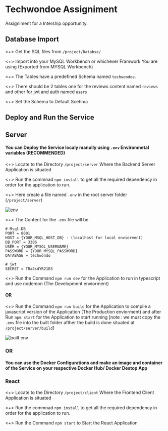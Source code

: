 # Techwondoe Assigniment

Assigniment for a Intership opportunity.

## Database Import

<+> Get the SQL files from `/project/Databse/` 

<+> Import into your MySQL Workbench or whichever Framwork You are using (Exported from MYSQL Workbench)

<+> The Tables have a predefined Schema named `techwondoe`.

<+> There should be 2 tables one for the reviews content named `reviews`  and other for jwt and auth named `users` 

<+> Set the Schema to Default Scehma

## Deploy and Run the Service

## Server

#### You can Deploy the Service localy manully using `.env` Enviromnetal variables (RECOMMENDED)

<+> Locate to the Directory `/project/server` Where the Backend Server Application is situated

<+> Run the commnad `npm install` to get all the required dependency in order for the application to run. 

<+> Here create a file named `.env` in the root server folder (`/project/server`)

![env](https://user-images.githubusercontent.com/84328880/185962545-4be96c8b-afee-4874-aa00-0f541802a8b6.PNG)

<+> The Content for the `.env` file will be

```
# Msql-DB
PORT = 8001
HOST = {YOUR_MSQL_HOST_DB} - (localhost for local enviorment)
DB_PORT = 3306
USER = {YOUR_MYSQL_USERNAME}
PASSWORD = {YOUR_MYSQL_PASSWORD}
DATABASE = techwondo

# jwt
SECRET = TRa4sdYR21ES
```
<+> Run the Command `npm run dev` for the Application to run in typescript and use nodemon (The Development enviorment)

#### OR

<+> Run the Command `npm run build` for the Application to compile a javascript version of the Application (The Production enviorment) and after Run `npm start` for the Application to start running [note : we must copy the `.env` file into the built folder afther the build is done situated at `/project/server/build`]

![built env](https://user-images.githubusercontent.com/84328880/185965580-3a96b4c3-0c85-40f2-92c3-caaa9837e320.PNG)


### OR

#### You can use the Docker Configurations and make an image and container of the Service on your respective Docker Hub/ Docker Destop App

### React

<+> Locate to the Directory `/project/client` Where the Frontend Client Application is situated

<+> Run the commnad `npm install` to get all the required dependency in order for the application to run.

<+> Run the Command `npm start` to Start the React Application 


